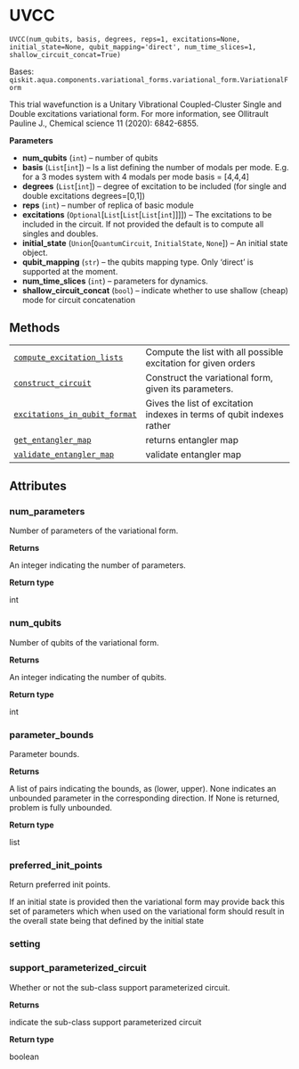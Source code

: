 # UVCC



`UVCC(num_qubits, basis, degrees, reps=1, excitations=None, initial_state=None, qubit_mapping='direct', num_time_slices=1, shallow_circuit_concat=True)`

Bases: `qiskit.aqua.components.variational_forms.variational_form.VariationalForm`

This trial wavefunction is a Unitary Vibrational Coupled-Cluster Single and Double excitations variational form. For more information, see Ollitrault Pauline J., Chemical science 11 (2020): 6842-6855.

**Parameters**

*   **num\_qubits** (`int`) – number of qubits
*   **basis** (`List`\[`int`]) – Is a list defining the number of modals per mode. E.g. for a 3 modes system with 4 modals per mode basis = \[4,4,4]
*   **degrees** (`List`\[`int`]) – degree of excitation to be included (for single and double excitations degrees=\[0,1])
*   **reps** (`int`) – number of replica of basic module
*   **excitations** (`Optional`\[`List`\[`List`\[`List`\[`int`]]]]) – The excitations to be included in the circuit. If not provided the default is to compute all singles and doubles.
*   **initial\_state** (`Union`\[`QuantumCircuit`, `InitialState`, `None`]) – An initial state object.
*   **qubit\_mapping** (`str`) – the qubits mapping type. Only ‘direct’ is supported at the moment.
*   **num\_time\_slices** (`int`) – parameters for dynamics.
*   **shallow\_circuit\_concat** (`bool`) – indicate whether to use shallow (cheap) mode for circuit concatenation

## Methods

|                                                                                                                                                                                                                                                                                 |                                                                       |
| ------------------------------------------------------------------------------------------------------------------------------------------------------------------------------------------------------------------------------------------------------------------------------- | --------------------------------------------------------------------- |
| [`compute_excitation_lists`](qiskit.chemistry.components.variational_forms.UVCC.compute_excitation_lists#qiskit.chemistry.components.variational_forms.UVCC.compute_excitation_lists "qiskit.chemistry.components.variational_forms.UVCC.compute_excitation_lists")             | Compute the list with all possible excitation for given orders        |
| [`construct_circuit`](qiskit.chemistry.components.variational_forms.UVCC.construct_circuit#qiskit.chemistry.components.variational_forms.UVCC.construct_circuit "qiskit.chemistry.components.variational_forms.UVCC.construct_circuit")                                         | Construct the variational form, given its parameters.                 |
| [`excitations_in_qubit_format`](qiskit.chemistry.components.variational_forms.UVCC.excitations_in_qubit_format#qiskit.chemistry.components.variational_forms.UVCC.excitations_in_qubit_format "qiskit.chemistry.components.variational_forms.UVCC.excitations_in_qubit_format") | Gives the list of excitation indexes in terms of qubit indexes rather |
| [`get_entangler_map`](qiskit.chemistry.components.variational_forms.UVCC.get_entangler_map#qiskit.chemistry.components.variational_forms.UVCC.get_entangler_map "qiskit.chemistry.components.variational_forms.UVCC.get_entangler_map")                                         | returns entangler map                                                 |
| [`validate_entangler_map`](qiskit.chemistry.components.variational_forms.UVCC.validate_entangler_map#qiskit.chemistry.components.variational_forms.UVCC.validate_entangler_map "qiskit.chemistry.components.variational_forms.UVCC.validate_entangler_map")                     | validate entangler map                                                |

## Attributes



### num\_parameters

Number of parameters of the variational form.

**Returns**

An integer indicating the number of parameters.

**Return type**

int



### num\_qubits

Number of qubits of the variational form.

**Returns**

An integer indicating the number of qubits.

**Return type**

int



### parameter\_bounds

Parameter bounds.

**Returns**

A list of pairs indicating the bounds, as (lower, upper). None indicates an unbounded parameter in the corresponding direction. If None is returned, problem is fully unbounded.

**Return type**

list



### preferred\_init\_points

Return preferred init points.

If an initial state is provided then the variational form may provide back this set of parameters which when used on the variational form should result in the overall state being that defined by the initial state



### setting



### support\_parameterized\_circuit

Whether or not the sub-class support parameterized circuit.

**Returns**

indicate the sub-class support parameterized circuit

**Return type**

boolean

